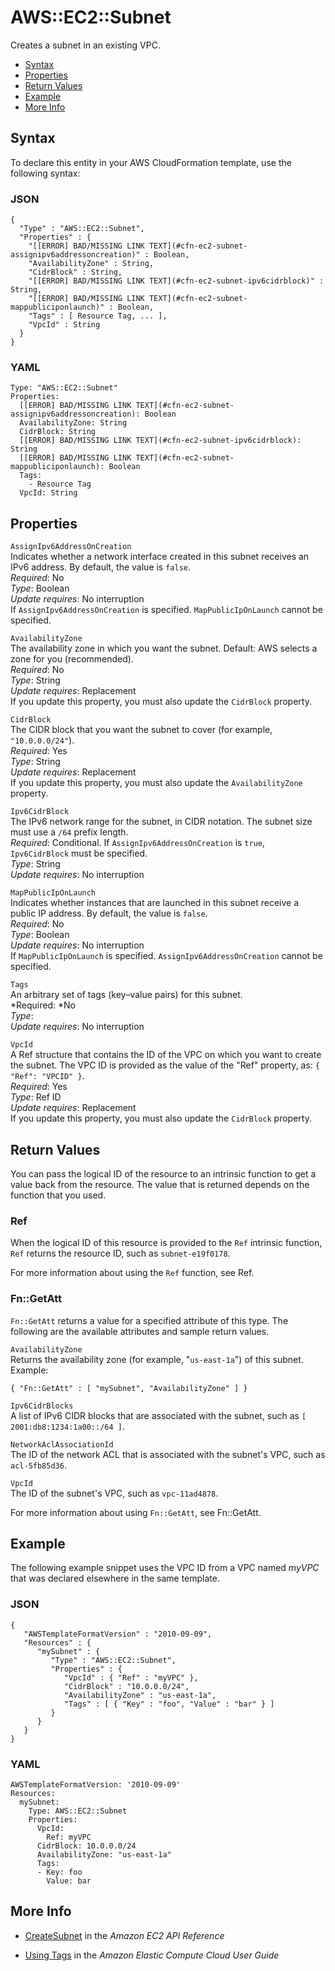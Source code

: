 # AWS::EC2::Subnet<a name="aws-resource-ec2-subnet"></a>

Creates a subnet in an existing VPC\.


+ [Syntax](#aws-resource-ec2-subnet-syntax)
+ [Properties](#aws-resource-ec2-subnet-properties)
+ [Return Values](#aws-resource-ec2-subnet-returnvalues)
+ [Example](#aws-resource-ec2-subnet-examples)
+ [More Info](#w3ab2c21c10d443c15)

## Syntax<a name="aws-resource-ec2-subnet-syntax"></a>

To declare this entity in your AWS CloudFormation template, use the following syntax:

### JSON<a name="aws-resource-ec2-subnet-syntax.json"></a>

```
{
  "Type" : "AWS::EC2::Subnet",
  "Properties" : {
    "[[ERROR] BAD/MISSING LINK TEXT](#cfn-ec2-subnet-assignipv6addressoncreation)" : Boolean,
    "AvailabilityZone" : String,
    "CidrBlock" : String,
    "[[ERROR] BAD/MISSING LINK TEXT](#cfn-ec2-subnet-ipv6cidrblock)" : String,
    "[[ERROR] BAD/MISSING LINK TEXT](#cfn-ec2-subnet-mappubliciponlaunch)" : Boolean,
    "Tags" : [ Resource Tag, ... ],
    "VpcId" : String
  }
}
```

### YAML<a name="aws-resource-ec2-subnet-syntax.yaml"></a>

```
Type: "AWS::EC2::Subnet"
Properties:
  [[ERROR] BAD/MISSING LINK TEXT](#cfn-ec2-subnet-assignipv6addressoncreation): Boolean
  AvailabilityZone: String
  CidrBlock: String
  [[ERROR] BAD/MISSING LINK TEXT](#cfn-ec2-subnet-ipv6cidrblock): String
  [[ERROR] BAD/MISSING LINK TEXT](#cfn-ec2-subnet-mappubliciponlaunch): Boolean
  Tags:
    - Resource Tag
  VpcId: String
```

## Properties<a name="aws-resource-ec2-subnet-properties"></a>

`AssignIpv6AddressOnCreation`  
Indicates whether a network interface created in this subnet receives an IPv6 address\. By default, the value is `false`\.  
*Required*: No   
*Type*: Boolean  
 *Update requires*: No interruption   
If `AssignIpv6AddressOnCreation` is specified. `MapPublicIpOnLaunch` cannot be specified\.

`AvailabilityZone`  
The availability zone in which you want the subnet\. Default: AWS selects a zone for you \(recommended\)\.  
*Required*: No  
*Type*: String  
 *Update requires*: Replacement   
If you update this property, you must also update the `CidrBlock` property\.

`CidrBlock`  
The CIDR block that you want the subnet to cover \(for example, `"10.0.0.0/24"`\)\.  
*Required*: Yes  
*Type*: String  
 *Update requires*: Replacement   
If you update this property, you must also update the `AvailabilityZone` property\.

`Ipv6CidrBlock`  
The IPv6 network range for the subnet, in CIDR notation\. The subnet size must use a `/64` prefix length\.  
*Required*: Conditional\. If `AssignIpv6AddressOnCreation` is `true`, `Ipv6CidrBlock` must be specified\.   
*Type*: String  
*Update requires*: No interruption

`MapPublicIpOnLaunch`  
Indicates whether instances that are launched in this subnet receive a public IP address\. By default, the value is `false`\.  
*Required*: No  
*Type*: Boolean  
 *Update requires*: No interruption   
If `MapPublicIpOnLaunch` is specified. `AssignIpv6AddressOnCreation` cannot be specified\.

`Tags`  
An arbitrary set of tags \(key–value pairs\) for this subnet\.  
*Required: *No  
*Type*:   
*Update requires*: No interruption

`VpcId`  
A Ref structure that contains the ID of the VPC on which you want to create the subnet\. The VPC ID is provided as the value of the "Ref" property, as: `{ "Ref": "VPCID" }`\.  
*Required*: Yes  
*Type*: Ref ID  
 *Update requires*: Replacement   
If you update this property, you must also update the `CidrBlock` property\.

## Return Values<a name="aws-resource-ec2-subnet-returnvalues"></a>

You can pass the logical ID of the resource to an intrinsic function to get a value back from the resource\. The value that is returned depends on the function that you used\.

### Ref<a name="aws-resource-ec2-subnet-ref"></a>

When the logical ID of this resource is provided to the `Ref` intrinsic function, `Ref` returns the resource ID, such as `subnet-e19f0178`\.

For more information about using the `Ref` function, see Ref\.

### Fn::GetAtt<a name="aws-resource-ec2-subnet-getatt"></a>

`Fn::GetAtt` returns a value for a specified attribute of this type\. The following are the available attributes and sample return values\.

`AvailabilityZone`  
Returns the availability zone \(for example, "`us-east-1a`"\) of this subnet\.  
Example:  

```
{ "Fn::GetAtt" : [ "mySubnet", "AvailabilityZone" ] } 
```

`Ipv6CidrBlocks`  
A list of IPv6 CIDR blocks that are associated with the subnet, such as `[ 2001:db8:1234:1a00::/64 ]`\.

`NetworkAclAssociationId`  
The ID of the network ACL that is associated with the subnet's VPC, such as `acl-5fb85d36`\.

`VpcId`  
The ID of the subnet's VPC, such as `vpc-11ad4878`\.

For more information about using `Fn::GetAtt`, see Fn::GetAtt\.

## Example<a name="aws-resource-ec2-subnet-examples"></a>

The following example snippet uses the VPC ID from a VPC named *myVPC* that was declared elsewhere in the same template\.

### JSON<a name="aws-resource-ec2-subnet-example-1.json"></a>

```
{
   "AWSTemplateFormatVersion" : "2010-09-09",
   "Resources" : {
      "mySubnet" : {
         "Type" : "AWS::EC2::Subnet",
         "Properties" : {
            "VpcId" : { "Ref" : "myVPC" },
            "CidrBlock" : "10.0.0.0/24",
            "AvailabilityZone" : "us-east-1a",
            "Tags" : [ { "Key" : "foo", "Value" : "bar" } ]
         }
      }
   }
}
```

### YAML<a name="aws-resource-ec2-subnet-example-1.yaml"></a>

```
AWSTemplateFormatVersion: '2010-09-09'
Resources:
  mySubnet:
    Type: AWS::EC2::Subnet
    Properties:
      VpcId:
        Ref: myVPC
      CidrBlock: 10.0.0.0/24
      AvailabilityZone: "us-east-1a"
      Tags:
      - Key: foo
        Value: bar
```

## More Info<a name="w3ab2c21c10d443c15"></a>

+ [CreateSubnet](http://docs.aws.amazon.com/AWSEC2/latest/APIReference/ApiReference-query-CreateSubnet.html) in the *Amazon EC2 API Reference*

+ [Using Tags](http://docs.aws.amazon.com/AWSEC2/latest/DeveloperGuide/Using_Tags.html) in the *Amazon Elastic Compute Cloud User Guide*
